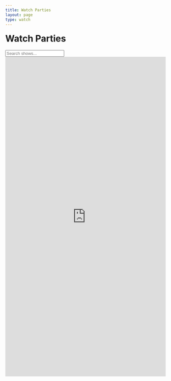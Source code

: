 ```yaml
---
title: Watch Parties
layout: page
type: watch
---
```

<style>
    hr.has-background-black {
        display: none;
    }

    h1.title {
        display: none;
    }
</style>
<link rel="stylesheet" href="index-styles.css">
<!-- <link rel="stylesheet" href="https://api.scyted.tv/wave-development/dashboard/mobile-lock.css"> -->
<body>

<style>

  .banner h1 {
    margin-top: 20px;
  }

</style>

<div class="banner">
    <h1>Watch Parties</h1>
    <input type="text" class="search-bar" placeholder="Search shows...">
  </div>

<div class="grid" id="resource-grid">
  <!-- Resources will be dynamically added here -->
</div>

<iframe src="https://discord.com/widget?id=1237187833324638209&theme=dark" width="100%" height="1000" allowtransparency="true" frameborder="0" sandbox="allow-popups allow-popups-to-escape-sandbox allow-same-origin allow-scripts"></iframe>

<script src="script.js"></script>

</body>
